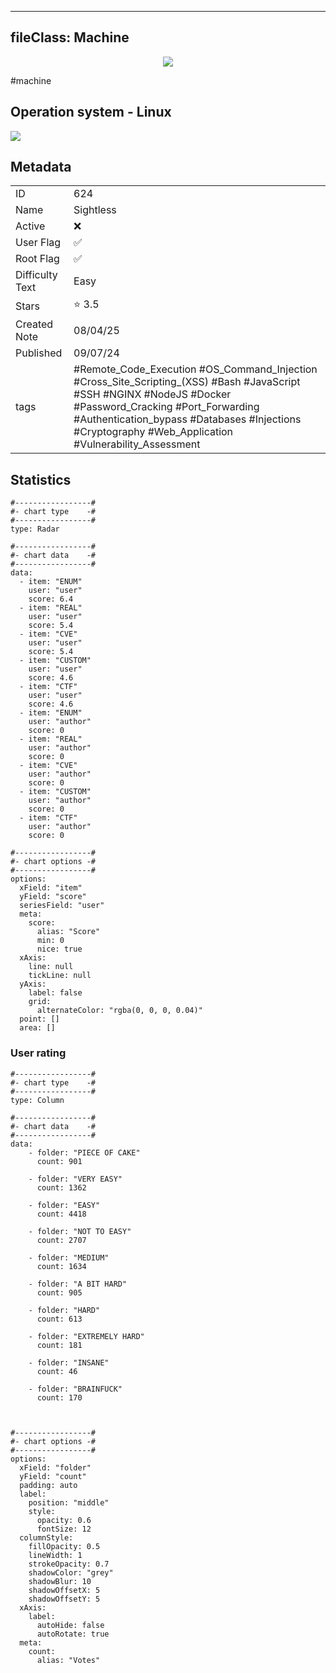 
---
fileClass: Machine
---

<p align="center"> <img src= "https://www.hackthebox.com//avatars/f96160a20e9cf0138885238444b47404.png"> </p>

#machine

## Operation system - Linux
<img style = "max-width:70px" src = "app://local//home/ew/apps/HTNotes/HTB/.res/Linux.png">

## Metadata

|                       |   |
| ----------------      | - |
| ID                    |624 |
| Name                  |Sightless |
| Active                |❌  |
| User Flag             |✅ |
| Root Flag             |✅|
| Difficulty Text       |Easy  |
| Stars                 |⭐️ 3.5 |
| Created Note          |08/04/25 |
| Published             |09/07/24 |
| tags                  |#Remote_Code_Execution #OS_Command_Injection #Cross_Site_Scripting_(XSS) #Bash #JavaScript #SSH #NGINX #NodeJS #Docker #Password_Cracking #Port_Forwarding #Authentication_bypass #Databases #Injections #Cryptography #Web_Application #Vulnerability_Assessment  |

<p style = "display:none">
id:: 624
active:: False
name:: Sightless
os::Linux
user_flag:: True
root_flag:: True
difficulty_text:: Easy
stars:: 3.5
created:: 08/04/2025
published:: 09/07/24
avatar:: /avatars/f96160a20e9cf0138885238444b47404.png
tags:: #Remote_Code_Execution #OS_Command_Injection #Cross_Site_Scripting_(XSS) #Bash #JavaScript #SSH #NGINX #NodeJS #Docker #Password_Cracking #Port_Forwarding #Authentication_bypass #Databases #Injections #Cryptography #Web_Application #Vulnerability_Assessment 
</p>

## Statistics


```chartsview
#-----------------#
#- chart type    -#
#-----------------#
type: Radar

#-----------------#
#- chart data    -#
#-----------------#
data:
  - item: "ENUM"
    user: "user"
    score: 6.4
  - item: "REAL"
    user: "user"
    score: 5.4
  - item: "CVE"
    user: "user"
    score: 5.4
  - item: "CUSTOM"
    user: "user"
    score: 4.6
  - item: "CTF"
    user: "user"
    score: 4.6
  - item: "ENUM"
    user: "author"
    score: 0
  - item: "REAL"
    user: "author"
    score: 0
  - item: "CVE"
    user: "author"
    score: 0
  - item: "CUSTOM"
    user: "author"
    score: 0
  - item: "CTF"
    user: "author"
    score: 0

#-----------------#
#- chart options -#
#-----------------#
options:
  xField: "item"
  yField: "score"
  seriesField: "user"
  meta:
    score:
      alias: "Score"
      min: 0
      nice: true
  xAxis:
    line: null
    tickLine: null
  yAxis:
    label: false
    grid:
      alternateColor: "rgba(0, 0, 0, 0.04)"
  point: []
  area: []
```



### User rating


```chartsview
#-----------------#
#- chart type    -#
#-----------------#
type: Column

#-----------------#
#- chart data    -#
#-----------------#
data:
    - folder: "PIECE OF CAKE"
      count: 901
     
    - folder: "VERY EASY"
      count: 1362

    - folder: "EASY"
      count: 4418
      
    - folder: "NOT TO EASY"
      count: 2707
      
    - folder: "MEDIUM"
      count: 1634
     
    - folder: "A BIT HARD"
      count: 905
      
    - folder: "HARD"
      count: 613
      
    - folder: "EXTREMELY HARD"
      count: 181
      
    - folder: "INSANE"
      count: 46
      
    - folder: "BRAINFUCK"
      count: 170

    

#-----------------#
#- chart options -#
#-----------------#
options:
  xField: "folder"
  yField: "count"
  padding: auto
  label:
    position: "middle"
    style:
      opacity: 0.6
      fontSize: 12
  columnStyle:
    fillOpacity: 0.5
    lineWidth: 1
    strokeOpacity: 0.7
    shadowColor: "grey"
    shadowBlur: 10
    shadowOffsetX: 5
    shadowOffsetY: 5
  xAxis:
    label:
      autoHide: false
      autoRotate: true
  meta:
    count:
      alias: "Votes"
```


